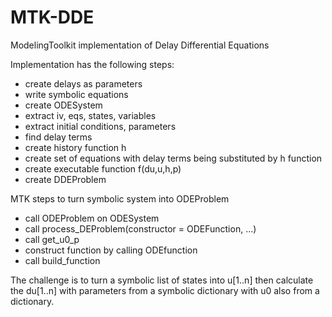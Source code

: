 # MTK-DDE
ModelingToolkit implementation of Delay Differential Equations

Implementation has the following steps:
- create delays as parameters
- write symbolic equations
- create ODESystem
- extract iv, eqs, states, variables
- extract initial conditions, parameters
- find delay terms
- create history function h
- create set of equations with delay terms being substituted by h function
- create executable function f(du,u,h,p)
- create DDEProblem

MTK steps to turn symbolic system into ODEProblem

- call ODEProblem on ODESystem
- call process_DEProblem(constructor = ODEFunction, ...)
- call get_u0_p
- construct function by calling ODEfunction
- call build_function

The challenge is to turn a symbolic list of states into u[1..n] then calculate the du[1..n] with parameters from a symbolic dictionary with u0 also from a dictionary.

